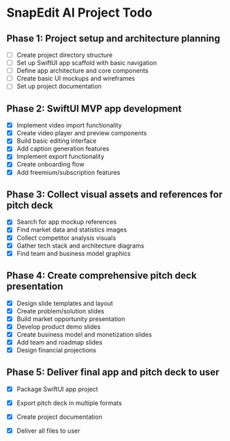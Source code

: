 # SnapEdit AI Project Todo

## Phase 1: Project setup and architecture planning
- [ ] Create project directory structure
- [ ] Set up SwiftUI app scaffold with basic navigation
- [ ] Define app architecture and core components
- [ ] Create basic UI mockups and wireframes
- [ ] Set up project documentation

## Phase 2: SwiftUI MVP app development
- [x] Implement video import functionality
- [x] Create video player and preview components
- [x] Build basic editing interface
- [x] Add caption generation features
- [x] Implement export functionality
- [x] Create onboarding flow
- [x] Add freemium/subscription features

## Phase 3: Collect visual assets and references for pitch deck
- [x] Search for app mockup references
- [x] Find market data and statistics images
- [x] Collect competitor analysis visuals
- [x] Gather tech stack and architecture diagrams
- [x] Find team and business model graphics

## Phase 4: Create comprehensive pitch deck presentation
- [x] Design slide templates and layout
- [x] Create problem/solution slides
- [x] Build market opportunity presentation
- [x] Develop product demo slides
- [x] Create business model and monetization slides
- [x] Add team and roadmap slides
- [x] Design financial projections

## Phase 5: Deliver final app and pitch deck to user
- [x] Package SwiftUI app project
- [x] Export pitch deck in multiple formats
- [x] Create project documentation
- [x] Deliver all files to user

